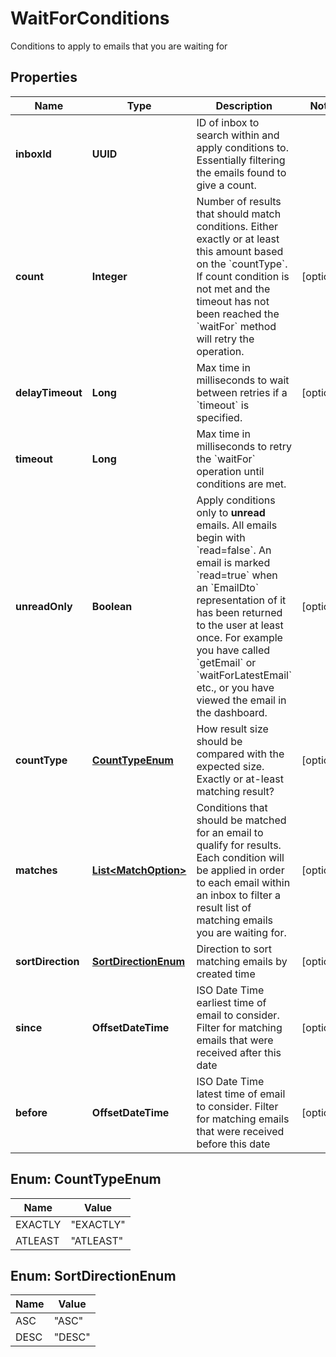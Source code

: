 

# WaitForConditions

Conditions to apply to emails that you are waiting for

## Properties

| Name | Type | Description | Notes |
|------------ | ------------- | ------------- | -------------|
|**inboxId** | **UUID** | ID of inbox to search within and apply conditions to. Essentially filtering the emails found to give a count. |  |
|**count** | **Integer** | Number of results that should match conditions. Either exactly or at least this amount based on the &#x60;countType&#x60;. If count condition is not met and the timeout has not been reached the &#x60;waitFor&#x60; method will retry the operation. |  [optional] |
|**delayTimeout** | **Long** | Max time in milliseconds to wait between retries if a &#x60;timeout&#x60; is specified. |  [optional] |
|**timeout** | **Long** | Max time in milliseconds to retry the &#x60;waitFor&#x60; operation until conditions are met. |  |
|**unreadOnly** | **Boolean** | Apply conditions only to **unread** emails. All emails begin with &#x60;read&#x3D;false&#x60;. An email is marked &#x60;read&#x3D;true&#x60; when an &#x60;EmailDto&#x60; representation of it has been returned to the user at least once. For example you have called &#x60;getEmail&#x60; or &#x60;waitForLatestEmail&#x60; etc., or you have viewed the email in the dashboard. |  [optional] |
|**countType** | [**CountTypeEnum**](#CountTypeEnum) | How result size should be compared with the expected size. Exactly or at-least matching result? |  [optional] |
|**matches** | [**List&lt;MatchOption&gt;**](MatchOption) | Conditions that should be matched for an email to qualify for results. Each condition will be applied in order to each email within an inbox to filter a result list of matching emails you are waiting for. |  [optional] |
|**sortDirection** | [**SortDirectionEnum**](#SortDirectionEnum) | Direction to sort matching emails by created time |  [optional] |
|**since** | **OffsetDateTime** | ISO Date Time earliest time of email to consider. Filter for matching emails that were received after this date |  [optional] |
|**before** | **OffsetDateTime** | ISO Date Time latest time of email to consider. Filter for matching emails that were received before this date |  [optional] |



## Enum: CountTypeEnum

| Name | Value |
|---- | -----|
| EXACTLY | &quot;EXACTLY&quot; |
| ATLEAST | &quot;ATLEAST&quot; |



## Enum: SortDirectionEnum

| Name | Value |
|---- | -----|
| ASC | &quot;ASC&quot; |
| DESC | &quot;DESC&quot; |



